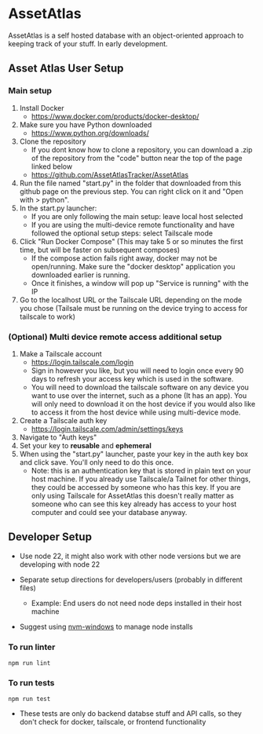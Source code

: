 # AssetAtlas

AssetAtlas is a self hosted database with an object-oriented approach to keeping track of your stuff. In early development.

## Asset Atlas User Setup

### Main setup

1. Install Docker
   - <https://www.docker.com/products/docker-desktop/>
1. Make sure you have Python downloaded
   - <https://www.python.org/downloads/>
1. Clone the repository
   - If you dont know how to clone a repository, you can download a .zip of the repository from the "code" button near the top of the page linked below
   - <https://github.com/AssetAtlasTracker/AssetAtlas>   
1. Run the file named "start.py" in the folder that downloaded from this github page on the previous step. You can right click on it and "Open with > python".
1. In the start.py launcher:
   - If you are only following the main setup: leave local host selected
   - If you are using the multi-device remote functionality and have followed the optional setup steps: select Tailscale mode
1. Click "Run Docker Compose" (This may take 5 or so minutes the first time, but will be faster on subsequent composes)
   - If the compose action fails right away, docker may not be open/running. Make sure the "docker desktop" application you downloaded earlier is running.
   - Once it finishes, a window will pop up "Service is running" with the IP
1. Go to the localhost URL or the Tailscale URL depending on the mode you chose (Tailsale must be running on the device trying to access for tailscale to work)

### (Optional) Multi device remote access additional setup

1. Make a Tailscale account
   - <https://login.tailscale.com/login>
   - Sign in however you like, but you will need to login once every 90 days to refresh your access key which is used in the software.
   <!-- - Rob: I created a tailnet for our org but not technically needed. We probably can't use it or will have to get an open source plan for it because it has a limit of 3 users -->
   - You will need to download the tailscale software on any device you want to use over the internet, such as a phone (It has an app). You will only need to download it on the host device if you would also like to access it from the host device while using multi-device mode.
1. Create a Tailscale auth key
   - <https://login.tailscale.com/admin/settings/keys>
1. Navigate to "Auth keys"
1. Set your key to **reusable** and **ephemeral**
1. When using the "start.py" launcher, paste your key in the auth key box and click save. You'll only need to do this once.
   - Note: this is an authentication key that is stored in plain text on your host machine. If you already use Tailscale/a Tailnet for other things, they could be accessed by someone who has this key. If you are only using Tailscale for AssetAtlas this doesn't really matter as someone who can see this key already has access to your host computer and could see your database anyway.

## Developer Setup

- Use node 22, it might also work with other node versions but we are developing with node 22

- Separate setup directions for developers/users (probably in different files)
  - Example: End users do not need node deps installed in their host machine
- Suggest using [nvm-windows](https://github.com/coreybutler/nvm-windows) to manage node installs

### To run linter

`npm run lint`

### To run tests

`npm run test`
- These tests are only do backend databse stuff and API calls, so they don't check for docker, tailscale, or frontend functionality
